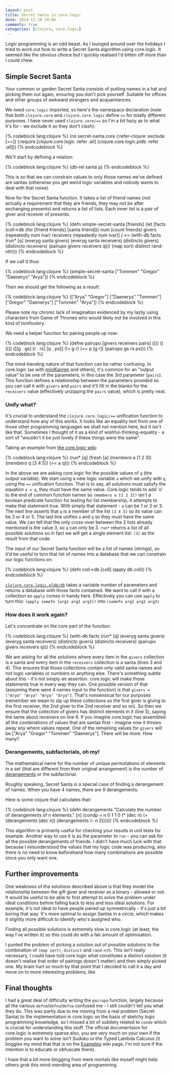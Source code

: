 ```yaml
---
layout: post
title: Secret Santa in core.logic
date: 2014-12-28 19:04
comments: true
categories: [clojure, core.logic]
---
```


Logic programming is an odd beast. As I lounged around over the
holidays I tried to work out how to write a Secret Santa algorithm
using core.logic. It seemed like the obvious choice but I quickly
realised I'd bitten off more than I could chew.

## Simple Secret Santa

Your common or garden Secret Santa consists of putting names in a hat
and picking them out again, ensuring you don't pick yourself. Suitable
for offices and other groups of awkward strangers and acquaintances.

We need `core.logic` imported, so here's the namespace declaration
(note that both `clojure.core` and `clojure.core.logic` define `==`
for totally different purposes. I have never used `clojure.core/==` so
I'm a bit hazy as to what it's for - we exclude it so they don't clash):

{% codeblock lang:clojure %}
(ns secret-santa.core
  (:refer-clojure :exclude [==])
  (:require [clojure.core.logic :refer :all]
            [clojure.core.logic.pldb :refer :all]))
{% endcodeblock %}

We'll start by defining a relation:

{% codeblock lang:clojure %}
(db-rel santa p)
{% endcodeblock %}

This is so that we can constrain values to only those names we've
defined are santas (otherwise you get weird logic variables and nobody
wants to deal with that noise).

Now for the Secret Santa function. It takes a list of friend names
(not actually a requirement that they are friends, they may not be
after exchanging presents) and returns a list of lists. Each inner
list is a pair of giver and receiver of presents.

{% codeblock lang:clojure %}
(defn simple-secret-santa
  [friends]
  (let [facts (coll->db (for [friend friends]
                           [santa friend]))
        num (count friends)
        givers (repeatedly num lvar)
        receivers (repeatedly num lvar)]
    (->> (with-db facts
           (run* [q]
             (everyg santa givers)
             (everyg santa receivers)
             (distincto givers)
             (distincto receivers)
             (pairupo givers receivers q)))
      (map sort)
      distinct
      rand-nth)))
{% endcodeblock %}

If we call it thus:

{% codeblock lang:clojure %}
(simple-secret-santa ["Tommen" "Gregor" "Daenerys" "Arya"])
{% endcodeblock %}

Then we should get the following as a result:

{% codeblock lang:clojure %}
(["Arya" "Gregor"]
 ["Daenerys" "Tommen"]
 ["Gregor" "Daenerys"]
 ["Tommen" "Arya"])
{% endcodeblock %}

Please note my chronic lack of imagination evidenced by my lazily
using characters from Game of Thrones who would likely not be involved
in this kind of tomfoolery.

We need a helper function for pairing people up now:

{% codeblock lang:clojure %}
(defne pairupo
  [givers receivers pairs]
  ([() () ()])
  ([[g . gs] [r . rs] [p . ps]]
   (!= g r)
   (== p [g r])
   (pairupo gs rs ps)))
{% endcodeblock %}

The mind-bending nature of that function can be rather confusing. In
core.logic (as with [miniKanren](http://minikanren.org) and others),
it's common for an "output
value" to be one of the parameters, in this case the 3rd parameter
(`pairs`). This function defines a relationship between the parameters
provided so you can call it with `givers` and `pairs` and it'll fill
in the blanks for the `receivers` value (effectively unzipping the
`pairs` value), which is pretty neat.

### Unify what?

It's crucial to understand the `clojure.core.logic/==` unification
function to understand how any of this works. It looks like an
equality test from one of those other programming languages we shall
not mention here, but it isn't like that. Sometimes I thought of it as
a kind of wishful-thinking-equality - a sort of "wouldn't it be just
lovely if these things were the same".

Taking an example from
[the core.logic wiki](https://github.com/clojure/core.logic/wiki/A-Core.logic-Primer):

{% codeblock lang:clojure %}
(run* [q]
  (fresh [a]
    (membero a [1 2 3])
    (membero q [3 4 5])
    (== a q)))
{% endcodeblock %}

In the above we are asking core.logic for the possible values of `q`
(the output variable). We start using a new logic variable `a` which
we unify with `q` using the `==` unification function. That is to say,
all solutions must satisfy the equation `a = q`, they must have the
same value. Core.logic tends to add 'o' to the end of common function
names so `(membero a [1 2 3])` isn't a boolean predicate function for
testing for list membership, it attempts to make that statement true.
With simply that statement - `a` can be 1 or 2 or 3. The next line
asserts that `q` is a member of the list `[3 4 5]` so its value can be
3 or 4 or 5. The last line unifies `a` and `q` so they must have the
same value. We can tell that the only cross-over between the 2 lists
already mentioned is the value 3, so `q` can only be 3. `run*` returns
a list of all possible solutions so in fact we will get a single
element list: `(3)` as the result from that code.

The input of our Secret Santa function will be a list of names
(strings), so it'd be useful to turn that list of names into a
database that we can constrain our logic functions on:

{% codeblock lang:clojure %}
(defn coll->db
  [coll]
  (apply db coll))
{% endcodeblock %}

[`clojure.core.logic.pldb/db`](http://crossclj.info/fun/clojure.core.logic.pldb/db.html) takes a variable number of parameters and
returns a database with those facts contained. We want to call it with
a collection so `apply` comes in handy here. Effectively you can use
`apply` to turn this: `(apply somefn [arg1 arg2 arg3])` into `(somefn
arg1 arg2 arg3)`

### How does it work again?

Let's concentrate on the core part of the function:

{% codeblock lang:clojure %}
(with-db facts
  (run* [q]
    (everyg santa givers)
    (everyg santa receivers)
    (distincto givers)
    (distincto receivers)
    (pairupo givers receivers q)))
{% endcodeblock %}

We are asking for all the solutions where every item in the `givers`
collection is a santa and every item in the `receivers` collection is
a santa (lines 3 and 4). This ensures that those collections contain
only valid santa names and not logic variables or numbers or anything
else. There's something subtle about this - it's not simply an
assertion. core.logic will make those statements true in every way
they can. One possible version of that (assuming there were 4 names
input to the function) is that `givers =
["Arya" "Arya" "Arya" "Arya"]`. That's nonsensical for our purposes
(remember we mean to zip up these collections so the first giver is
giving to the first receiver, the 2nd giver to the 2nd receiver and so
on). So then we ensure that the collection of givers has distinct
elements in it (line 5), saying the same about receivers on line 6. If
you imagine core.logic has assembled all the combinations of values
that are santas first - imagine now it throws away any where values
repeat. One of the remaining values for `givers` will be
["Arya" "Gregor" "Tommen" "Daenerys"]. There will be more. How many?

### Derangements, subfactorials, oh my!

The mathematical name for the number of unique permutations of
elements in a set (that are different from their original arrangement)
is the number of
[derangements](https://en.wikipedia.org/wiki/Derangement) or the subfactorial.

Roughly speaking, Secret Santa is a special case of finding a
derangement of names. When you have 4 names, there are 9 derangements.

Here is some clojure that calculates that:

{% codeblock lang:clojure %}
(defn derangements
  "Calculate the number of derangements of n elements."
  [n]
  (condp = n
    0 1
    1 0
    (* (dec n)
       (+ (derangements (dec n))
          (derangements (- n 2))))))
{% endcodeblock %}

This algorithm is primarily useful for checking your results in unit
tests for example. Another way to use it is as the parameter to
`run` - you can ask for all the possible derangements of friends. I
didn't have much luck with that because I misunderstood the values
that my logic code was producing, also there is no need to know
beforehand how many combinations are possible since you only want one.

## Further improvements

One weakness of the solutions described above is that they model the
relationship between the gift giver and receiver as a binary - allowed
or not. It would be useful to be able to first attempt to solve the
problem under ideal conditions before falling back to less and less
ideal solutions. For example, it's not ideal to have people paired up
symmetrically - it's just a bit boring that way. It's more optimal to
assign Santas in a circle, which makes it slightly more difficult to
identify who's assigned who.

Finding all possible solutions is extremely slow in core.logic (at
least, the way I've written it) so this could do with a fair amount of
optimisation.

I punted the problem of picking a solution out of possible solutions
to the combination of `(map sort)`, `distinct` and `rand-nth`. This
isn't really necessary, I could have told core.logic what constitutes
a distinct solution (it doesn't realise that order of pairings doesn't
matter) and then simply picked one. My brain hurt so much by that
point that I decided to call it a day and move on to more interesting
problems, like

## Final thoughts

I had a great deal of difficulty writing the `pairupo` function,
largely because all the various `defne`/`defnu`/`defna` confused me -
I still couldn't tell you what they do. This was partly due to me
moving from a real problem (Secret Santa) to the implementation in
core.logic on the basis of sketchy logic programming knowledge, so I
missed a lot of subtlety related to `conde` which is crucial for
understanding this stuff. The official documentaion for core.logic is
extremely sparse also, you are very much on your own if the problem
you want to solve isn't Sudoku or the Typed Lambda Calculus (it
boggles my mind that that is on the
[Examples](https://github.com/clojure/core.logic/wiki/Examples)
wiki page, I'm not sure if the intention is to educate or
obfuscate there).

I hope that a bit more blogging from mere mortals like myself might
help others grok this mind-mending area of programming.
